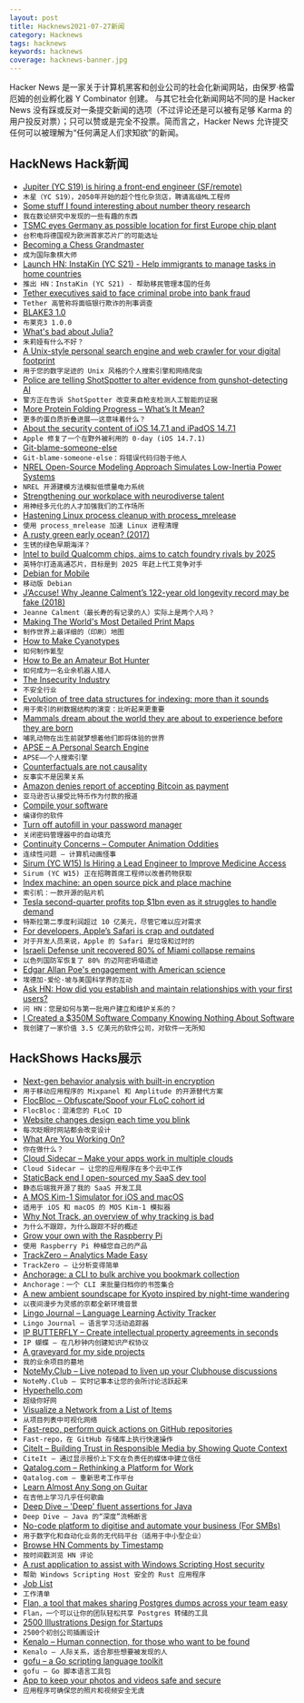 ```yaml
---
layout: post
title: Hacknews2021-07-27新闻
category: Hacknews
tags: hacknews
keywords: hacknews
coverage: hacknews-banner.jpg
---
```


Hacker News 是一家关于计算机黑客和创业公司的社会化新闻网站，由保罗·格雷厄姆的创业孵化器 Y Combinator 创建。
与其它社会化新闻网站不同的是 Hacker News 没有踩或反对一条提交新闻的选项（不过评论还是可以被有足够 Karma 的用户投反对票）；只可以赞或是完全不投票。简而言之，Hacker News 允许提交任何可以被理解为“任何满足人们求知欲”的新闻。

## HackNews Hack新闻


- [Jupiter (YC S19) is hiring a front-end engineer (SF/remote)](https://jupiter.co/careers)
- `木星（YC S19），2050年开始的超个性化杂货店，聘请高级ML工程师`
- [Some stuff I found interesting about number theory research](https://twitter.com/benskuhn/status/1419281153983500290)
- `我在数论研究中发现的一些有趣的东西`
- [TSMC eyes Germany as possible location for first Europe chip plant](https://asia.nikkei.com/Business/Tech/Semiconductors/TSMC-eyes-Germany-as-possible-location-for-first-Europe-chip-plant)
- `台积电将德国视为欧洲首家芯片厂的可能选址`
- [Becoming a Chess Grandmaster](https://nextlevelchess.blog/how-to-become-a-grandmaster-in-chess/)
- `成为国际象棋大师`
- [Launch HN: InstaKin (YC S21) - Help immigrants to manage tasks in home countries](item?id=27958605)
- `推出 HN：InstaKin (YC S21) - 帮助移民管理本国的任务`
- [Tether executives said to face criminal probe into bank fraud](https://www.bloomberg.com/news/articles/2021-07-26/tether-executives-said-to-face-criminal-probe-into-bank-fraud)
- `Tether 高管称将面临银行欺诈的刑事调查`
- [BLAKE3 1.0](https://github.com/BLAKE3-team/BLAKE3/releases/tag/1.0.0)
- `布莱克3 1.0.0`
- [What's bad about Julia?](https://viralinstruction.com/posts/badjulia/)
- `朱莉娅有什么不好？`
- [A Unix-style personal search engine and web crawler for your digital footprint](https://github.com/amirgamil/apollo)
- `用于您的数字足迹的 Unix 风格的个人搜索引擎和网络爬虫`
- [Police are telling ShotSpotter to alter evidence from gunshot-detecting AI](https://www.vice.com/en/article/qj8xbq/police-are-telling-shotspotter-to-alter-evidence-from-gunshot-detecting-ai)
- `警方正在告诉 ShotSpotter 改变来自枪支检测人工智能的证据`
- [More Protein Folding Progress – What’s It Mean?](https://blogs.sciencemag.org/pipeline/archives/2021/07/23/more-protein-folding-progress-whats-it-mean)
- `更多的蛋白质折叠进展——这意味着什么？`
- [About the security content of iOS 14.7.1 and iPadOS 14.7.1](https://support.apple.com/en-us/HT212623)
- `Apple 修复了一个在野外被利用的 0-day (iOS 14.7.1)`
- [Git-blame-someone-else](https://github.com/jayphelps/git-blame-someone-else)
- `Git-blame-someone-else：将错误代码归咎于他人`
- [NREL Open-Source Modeling Approach Simulates Low-Inertia Power Systems](https://www.nrel.gov/news/program/2021/nrel-open-source-modeling-approach-cracks-the-code-of-simulating-low-inertia-power-systems.html)
- `NREL 开源建模方法模拟低惯量电力系统`
- [Strengthening our workplace with neurodiverse talent](https://cloud.google.com/blog/topics/inside-google-cloud/google-cloud-launches-a-career-program-for-people-with-autism)
- `用神经多元化的人才加强我们的工作场所`
- [Hastening Linux process cleanup with process_mrelease](https://lwn.net/SubscriberLink/864184/06caefb9c8f2bbd5/)
- `使用 process_mrelease 加速 Linux 进程清理`
- [A rusty green early ocean? (2017)](https://www.sciencedaily.com/releases/2017/01/170131080007.htm)
- `生锈的绿色早期海洋？ `
- [Intel to build Qualcomm chips, aims to catch foundry rivals by 2025](https://www.reuters.com/technology/intel-build-qualcomm-chips-aims-catch-foundry-rivals-by-2025-2021-07-26/)
- `英特尔打造高通芯片，目标是到 2025 年赶上代工竞争对手`
- [Debian for Mobile](https://mobian-project.org/)
- `移动版 Debian`
- [J’Accuse! Why Jeanne Calment’s 122-year old longevity record may be fake (2018)](https://yurideigin.medium.com/jaccuse-why-122-year-longevity-record-may-be-fake-af87fc0c3133)
- `Jeanne Calment（最长寿的有记录的人）实际上是两个人吗？`
- [Making The World's Most Detailed Print Maps](https://ramblemaps.com/worlds-most-detailed-maps)
- `制作世界上最详细的（印刷）地图`
- [How to Make Cyanotypes](https://parallaxphotographic.coop/how-to-make-cyanotypes/)
- `如何制作氰型`
- [How to Be an Amateur Bot Hunter](https://bellmar.medium.com/how-to-be-an-amateur-bot-hunter-8c5ff1dc7bd)
- `如何成为一名业余机器人猎人`
- [The Insecurity Industry](https://edwardsnowden.substack.com/p/ns-oh-god-how-is-this-legal)
- `不安全行业`
- [Evolution of tree data structures for indexing: more than it sounds](https://erthalion.info/2020/11/28/evolution-of-btree-index-am)
- `用于索引的树数据结构的演变：比听起来更重要`
- [Mammals dream about the world they are about to experience before they are born](https://news.yale.edu/2021/07/22/eyes-wide-shut-how-newborn-mammals-dream-world-theyre-entering)
- `哺乳动物在出生前就梦想着他们即将体验的世界`
- [APSE – A Personal Search Engine](https://apse.io/)
- `APSE——个人搜索引擎`
- [Counterfactuals are not causality](https://www.michaelnygard.com/blog/2021/06/counterfactuals-are-not-causality/)
- `反事实不是因果关系`
- [Amazon denies report of accepting Bitcoin as payment](https://www.reuters.com/business/retail-consumer/amazon-denies-report-accepting-bitcoin-payment-2021-07-26/)
- `亚马逊否认接受比特币作为付款的报道`
- [Compile your software](https://blog.kalvad.com/compile-your-softwares/)
- `编译你的软件`
- [Turn off autofill in your password manager](https://marektoth.com/blog/password-managers-autofill/)
- `关闭密码管理器中的自动填充`
- [Continuity Concerns – Computer Animation Oddities](https://www.solipsys.co.uk/new/ContinuityConcerns.html?UG26HN)
- `连续性问题 – 计算机动画怪事`
- [Sirum (YC W15) Is Hiring a Lead Engineer to Improve Medicine Access](item?id=27967437)
- `Sirum (YC W15) 正在招聘首席工程师以改善药物获取`
- [Index machine: an open source pick and place machine](https://github.com/index-machines/index)
- `索引机：一款开源的贴片机`
- [Tesla second-quarter profits top $1bn even as it struggles to handle demand](https://www.theguardian.com/technology/2021/jul/26/tesla-profits-second-quarter-demand-chip-shortage)
- `特斯拉第二季度利润超过 10 亿美元，尽管它难以应对需求`
- [For developers, Apple’s Safari is crap and outdated](https://blog.perrysun.com/2021/07/15/for-developers-safari-is-crap-and-outdated/)
- `对于开发人员来说，Apple 的 Safari 是垃圾和过时的`
- [Israeli Defense unit recovered 80% of Miami collapse remains](https://www.palmbeachpost.com/story/news/2021/07/26/surfside-condo-collapse-how-israeli-team-found-majority-victims/8021350002/)
- `以色列国防军恢复了 80% 的迈阿密坍塌遗迹`
- [Edgar Allan Poe's engagement with American science](https://www.salon.com/2021/07/25/edgar-allan-poes-engagement-with-american-science_partner/)
- `埃德加·爱伦·坡与美国科学界的互动`
- [Ask HN: How did you establish and maintain relationships with your first users?](item?id=27959475)
- `问 HN：您是如何与第一批用户建立和维护关系的？`
- [I Created a $350M Software Company Knowing Nothing About Software](https://techcrunch.com/2015/12/26/how-i-created-a-350m-software-company-knowing-nothing-about-software/)
- `我创建了一家价值 3.5 亿美元的软件公司，对软件一无所知`


## HackShows Hacks展示

- [ Next-gen behavior analysis with built-in encryption](https://github.com/socketkit/awacs)
- `用于移动应用程序的 Mixpanel 和 Amplitude 的开源替代方案`
- [ FlocBloc – Obfuscate/Spoof your FLoC cohort id](https://github.com/NilsIrl/FlocBloc)
- `FlocBloc：混淆您的 FLoC ID`
- [ Website changes design each time you blink](https://realless.glitch.me/)
- `每次眨眼时网站都会改变设计`
- [ What Are You Working On?](https://tiempone.com)
- `你在做什么？`
- [ Cloud Sidecar – Make your apps work in multiple clouds](https://www.cloudsidecar.com/)
- `Cloud Sidecar – 让您的应用程序在多个云中工作`
- [ StaticBack end I open-sourced my SaaS dev tool](https://github.com/staticbackendhq/core)
- `静态后端我开源了我的 SaaS 开发工具`
- [ A MOS Kim-1 Simulator for iOS and macOS](https://github.com/jfoucher/KimOne)
- `适用于 iOS 和 macOS 的 MOS Kim-1 模拟器`
- [ Why Not Track, an overview of why tracking is bad](https://whynottrack.com/)
- `为什么不跟踪，为什么跟踪不好的概述`
- [ Grow your own with the Raspberry Pi](https://github.com/alexellis/growlab/)
- `使用 Raspberry Pi 种植您自己的产品`
- [ TrackZero – Analytics Made Easy](item?id=27939665)
- `TrackZero – 让分析变得简单`
- [ Anchorage: a CLI to bulk archive you bookmark collection](https://github.com/antonlopezr/anchorage)
- `Anchorage：一个 CLI 来批量归档你的书签集合`
- [ A new ambient soundscape for Kyoto inspired by night-time wandering](https://wanderthenight.com/#kyoto)
- `以夜间漫步为灵感的京都全新环境音景`
- [ Lingo Journal – Language Learning Activity Tracker](https://play.google.com/store/apps/details?id=com.teraculus.lingojournalandroid&referrer=utm_source%3Dycombinator.com)
- `Lingo Journal – 语言学习活动追踪器`
- [ IP BUTTERFLY – Create intellectual property agreements in seconds](https://ipbutterfly.com/)
- `IP 蝴蝶 – 在几秒钟内创建知识产权协议`
- [ A graveyard for my side projects](https://hackyexperiments.vercel.app/)
- `我的业余项目的墓地`
- [ NoteMy.Club – Live notepad to liven up your Clubhouse discussions](https://www.notemy.club)
- `NoteMy.Club – 实时记事本让您的会所讨论活跃起来`
- [ Hyperhello.com](https://hyperhello.com)
- `超级你好网`
- [ Visualize a Network from a List of Items](https://nocodefunctions.com/gaze/network_builder_tool.html)
- `从项目列表中可视化网络`
- [ Fast-repo, perform quick actions on GitHub repositories](https://github.com/luctst/fast-repo)
- `Fast-repo，在 GitHub 存储库上执行快速操作`
- [ CiteIt – Building Trust in Responsible Media by Showing Quote Context](https://www.citeit.net)
- `CiteIt – 通过显示报价上下文在负责任的媒体中建立信任`
- [ Qatalog.com – Rethinking a Platform for Work](https://qatalog.com/)
- `Qatalog.com – 重新思考工作平台`
- [ Learn Almost Any Song on Guitar](http://frettr.io)
- `在吉他上学习几乎任何歌曲`
- [ Deep Dive – 'Deep' fluent assertions for Java](https://github.com/jdlib/deepdive)
- `Deep Dive – Java 的“深度”流畅断言`
- [ No-code platform to digitise and automate your business (For SMBs)](https://www.getforma.co)
- `用于数字化和自动化业务的无代码平台（适用于中小型企业）`
- [ Browse HN Comments by Timestamp](https://github.com/fctorial/hn_sort_comments)
- `按时间戳浏览 HN 评论`
- [ A rust application to assist with Windows Scripting Host security](https://github.com/technion/open_safety)
- `帮助 Windows Scripting Host 安全的 Rust 应用程序`
- [ Job List](https://github.com/joblistcity/companies)
- `工作清单`
- [ Flan, a tool that makes sharing Postgres dumps across your team easy](https://github.com/sdelements/flan)
- `Flan，一个可以让你的团队轻松共享 Postgres 转储的工具`
- [ 2500 Illustrations Design for Startups](https://www.uihut.com/illustration/illustration)
- `2500个初创公司插画设计`
- [ Kenalo – Human connection, for those who want to be found](https://kenalo.com/)
- `Kenalo – 人际关系，适合那些想要被发现的人`
- [ gofu – a Go scripting language toolkit](https://github.com/codr7/gofu)
- `gofu – Go 脚本语言工具包`
- [ App to keep your photos and videos safe and secure](https://sixbytes.io/safetyphoto/index.html)
- `应用程序可确保您的照片和视频安全无虞`

